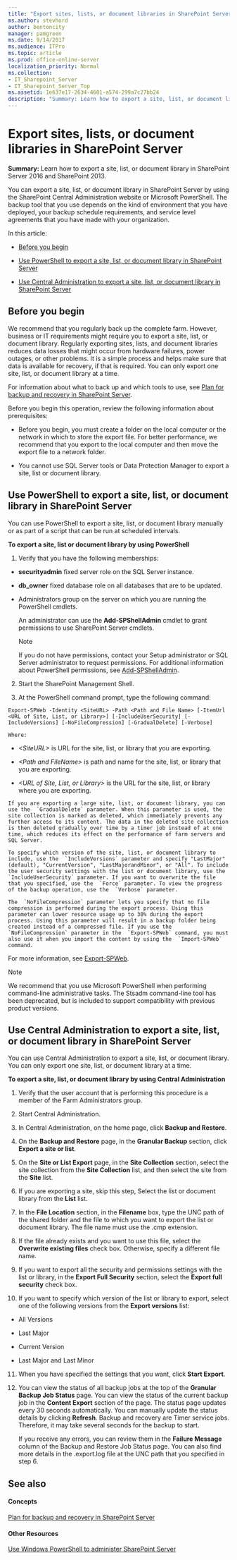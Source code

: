 ```yaml
---
title: "Export sites, lists, or document libraries in SharePoint Server"
ms.author: stevhord
author: bentoncity
manager: pamgreen
ms.date: 9/14/2017
ms.audience: ITPro
ms.topic: article
ms.prod: office-online-server
localization_priority: Normal
ms.collection:
- IT_Sharepoint_Server
- IT_Sharepoint_Server_Top
ms.assetid: 1e637e17-2634-4601-a574-299a7c27bb24
description: "Summary: Learn how to export a site, list, or document library in SharePoint Server 2016 and SharePoint 2013."
---
```


# Export sites, lists, or document libraries in SharePoint Server

 **Summary:** Learn how to export a site, list, or document library in SharePoint Server 2016 and SharePoint 2013. 
  
You can export a site, list, or document library in SharePoint Server by using the SharePoint Central Administration website or Microsoft PowerShell. The backup tool that you use depends on the kind of environment that you have deployed, your backup schedule requirements, and service level agreements that you have made with your organization. 
  
In this article:
  
- [Before you begin](#begin)
    
- [Use PowerShell to export a site, list, or document library in SharePoint Server](#proc1)
    
- [Use Central Administration to export a site, list, or document library in SharePoint Server](#proc2)
    
## Before you begin
<a name="begin"> </a>

We recommend that you regularly back up the complete farm. However, business or IT requirements might require you to export a site, list, or document library. Regularly exporting sites, lists, and document libraries reduces data losses that might occur from hardware failures, power outages, or other problems. It is a simple process and helps make sure that data is available for recovery, if that is required. You can only export one site, list, or document library at a time.
  
For information about what to back up and which tools to use, see [Plan for backup and recovery in SharePoint Server](backup-and-recovery-planning.md).
  
Before you begin this operation, review the following information about prerequisites:
  
- Before you begin, you must create a folder on the local computer or the network in which to store the export file. For better performance, we recommend that you export to the local computer and then move the export file to a network folder.
    
- You cannot use SQL Server tools or Data Protection Manager to export a site, list or document library.
    
## Use PowerShell to export a site, list, or document library in SharePoint Server
<a name="proc1"> </a>

You can use PowerShell to export a site, list, or document library manually or as part of a script that can be run at scheduled intervals.
  
 **To export a site, list or document library by using PowerShell**
  
1. Verify that you have the following memberships:
    
  - **securityadmin** fixed server role on the SQL Server instance. 
    
  - **db_owner** fixed database role on all databases that are to be updated. 
    
  - Administrators group on the server on which you are running the PowerShell cmdlets.
    
    An administrator can use the **Add-SPShellAdmin** cmdlet to grant permissions to use SharePoint Server cmdlets. 
    
    > [!NOTE]
    > If you do not have permissions, contact your Setup administrator or SQL Server administrator to request permissions. For additional information about PowerShell permissions, see [Add-SPShellAdmin](http://technet.microsoft.com/library/2ddfad84-7ca8-409e-878b-d09cb35ed4aa.aspx). 
  
2. Start the SharePoint Management Shell.
    
3. At the PowerShell command prompt, type the following command:
    
  ```
  Export-SPWeb -Identity <SiteURL> -Path <Path and File Name> [-ItemUrl <URL of Site, List, or Library>] [-IncludeUserSecurity] [-IncludeVersions] [-NoFileCompression] [-GradualDelete] [-Verbose]
  ```

    Where:
    
  -  _\<SiteURL\>_ is URL for the site, list, or library that you are exporting. 
    
  -  _\<Path and FileName\>_ is path and name for the site, list, or library that you are exporting. 
    
  -  _\<URL of Site, List, or Library\>_ is the URL for the site, list, or library where you are exporting. 
    
    If you are exporting a large site, list, or document library, you can use the  `GradualDelete` parameter. When this parameter is used, the site collection is marked as deleted, which immediately prevents any further access to its content. The data in the deleted site collection is then deleted gradually over time by a timer job instead of at one time, which reduces its effect on the performance of farm servers and SQL Server. 
    
    To specify which version of the site, list, or document library to include, use the  `IncludeVersions` parameter and specify "LastMajor" (default), "CurrentVersion", "LastMajorandMinor", or "All". To include the user security settings with the list or document library, use the  `IncludeUserSecurity` parameter. If you want to overwrite the file that you specified, use the  `Force` parameter. To view the progress of the backup operation, use the  `Verbose` parameter. 
    
    The  `NoFileCompression` parameter lets you specify that no file compression is performed during the export process. Using this parameter can lower resource usage up to 30% during the export process. Using this parameter will result in a backup folder being created instead of a compressed file. If you use the  `NoFileCompression` parameter in the  `Export-SPWeb` command, you must also use it when you import the content by using the  `Import-SPWeb` command. 
    
For more information, see [Export-SPWeb](http://technet.microsoft.com/library/cd85bf19-6f24-4f13-bd9c-37bbf279ea2b.aspx). 
  
> [!NOTE]
> We recommend that you use Microsoft PowerShell when performing command-line administrative tasks. The Stsadm command-line tool has been deprecated, but is included to support compatibility with previous product versions. 
  
## Use Central Administration to export a site, list, or document library in SharePoint Server
<a name="proc2"> </a>

You can use Central Administration to export a site, list, or document library. You can only export one site, list, or document library at a time.
  
 **To export a site, list, or document library by using Central Administration**
  
1. Verify that the user account that is performing this procedure is a member of the Farm Administrators group.
    
2. Start Central Administration.
    
3. In Central Administration, on the home page, click **Backup and Restore**.
    
4. On the **Backup and Restore** page, in the **Granular Backup** section, click **Export a site or list**.
    
5. On the **Site or List Export** page, in the **Site Collection** section, select the site collection from the **Site Collection** list, and then select the site from the **Site** list. 
    
6. If you are exporting a site, skip this step, Select the list or document library from the **List** list. 
    
7. In the **File Location** section, in the **Filename** box, type the UNC path of the shared folder and the file to which you want to export the list or document library. The file name must use the .cmp extension. 
    
8. If the file already exists and you want to use this file, select the **Overwrite existing files** check box. Otherwise, specify a different file name. 
    
9. If you want to export all the security and permissions settings with the list or library, in the **Export Full Security** section, select the **Export full security** check box. 
    
10. If you want to specify which version of the list or library to export, select one of the following versions from the **Export versions** list: 
    
  - All Versions
    
  - Last Major
    
  - Current Version
    
  - Last Major and Last Minor
    
11. When you have specified the settings that you want, click **Start Export**.
    
12. You can view the status of all backup jobs at the top of the **Granular Backup Job Status** page. You can view the status of the current backup job in the **Content Export** section of the page. The status page updates every 30 seconds automatically. You can manually update the status details by clicking **Refresh**. Backup and recovery are Timer service jobs. Therefore, it may take several seconds for the backup to start.
    
    If you receive any errors, you can review them in the **Failure Message** column of the Backup and Restore Job Status page. You can also find more details in the <file name>.export.log file at the UNC path that you specified in step 6. 
    
## See also
<a name="proc2"> </a>

#### Concepts

[Plan for backup and recovery in SharePoint Server](backup-and-recovery-planning.md)
#### Other Resources

[Use Windows PowerShell to administer SharePoint Server](http://technet.microsoft.com/library/ae4901b4-505a-42a9-b8d4-fca778abc12e.aspx)

